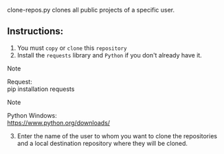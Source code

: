  clone-repos.py clones all public projects of a specific user.

## Instructions:

1. You must `copy` or `clone` this `repository`
2. Install the `requests` library and `Python` if you don't already have it.
>[!NOTE] 
> Request: <br/>
> pip installation requests

>[!NOTE]
>Python Windows: <br/>
https://www.python.org/downloads/

3. Enter the name of the user to whom you want to clone the repositories and a local destination repository where they will be cloned.
